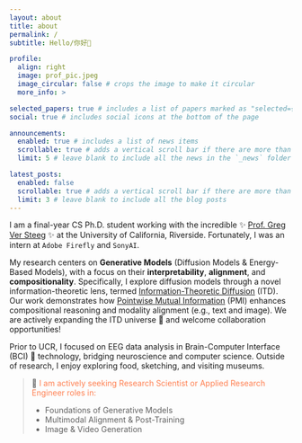 ```yaml
---
layout: about
title: about
permalink: /
subtitle: Hello/你好👋

profile:
  align: right
  image: prof_pic.jpeg
  image_circular: false # crops the image to make it circular
  more_info: >

selected_papers: true # includes a list of papers marked as "selected={true}"
social: true # includes social icons at the bottom of the page

announcements:
  enabled: true # includes a list of news items
  scrollable: true # adds a vertical scroll bar if there are more than 3 news items
  limit: 5 # leave blank to include all the news in the `_news` folder

latest_posts:
  enabled: false
  scrollable: true # adds a vertical scroll bar if there are more than 3 new posts items
  limit: 3 # leave blank to include all the blog posts
---
```


I am a final-year CS Ph.D. student working with the incredible ✨ [Prof. Greg Ver Steeg](https://profiles.ucr.edu/app/home/profile/gregoryv) ✨ at the University of California, Riverside. Fortunately, I was an intern at `Adobe Firefly` and `SonyAI`. 

My research centers on **Generative Models** (Diffusion Models & Energy-Based Models), with a focus on their **interpretability**, **alignment**, and **compositionality**. Specifically, I explore diffusion models through a novel information-theoretic lens, termed [Information-Theoretic Diffusion](https://arxiv.org/abs/2302.03792) (ITD). Our work demonstrates how [Pointwise Mutual Information](https://arxiv.org/abs/2310.07972) (PMI) enhances compositional reasoning and modality alignment (e.g., text and image). We are actively expanding the ITD universe 🌌 and welcome collaboration opportunities! 

Prior to UCR, I focused on EEG data analysis in Brain-Computer Interface (BCI) 🧠 technology, bridging neuroscience and computer science. Outside of research, I enjoy exploring food, sketching, and visiting museums.

> 💼 <span style="color:coral">I am actively seeking Research Scientist or Applied Research Engineer roles in: <span>
> - Foundations of Generative Models
> - Multimodal Alignment & Post-Training
> - Image & Video Generation
